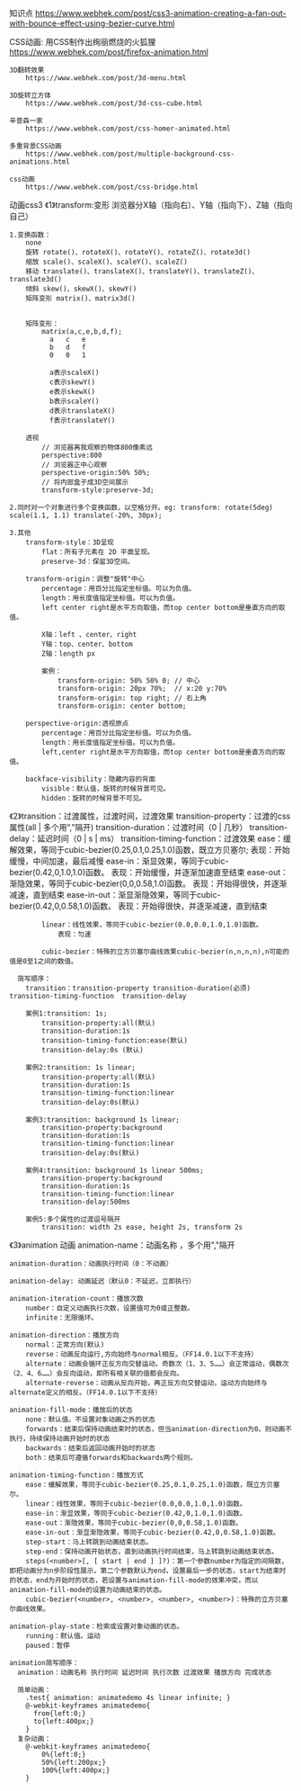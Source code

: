 知识点
	https://www.webhek.com/post/css3-animation-creating-a-fan-out-with-bounce-effect-using-bezier-curve.html

CSS动画:
	用CSS制作出绚丽燃烧的火狐狸
		https://www.webhek.com/post/firefox-animation.html
	
	3D翻转效果
		https://www.webhek.com/post/3d-menu.html
	
	3D旋转立方体
		https://www.webhek.com/post/3d-css-cube.html
	
	辛普森一家
		https://www.webhek.com/post/css-homer-animated.html
	
	多重背景CSS动画
		https://www.webhek.com/post/multiple-background-css-animations.html
	
	css动画
		https://www.webhek.com/post/css-bridge.html
  

动画css3
《1》transform:变形
	浏览器分X轴（指向右）、Y轴（指向下）、Z轴（指向自己）
	
    1.变换函数：
		none
		旋转 rotate()、rotateX()、rotateY()、rotateZ()、rotate3d()
		缩放 scale()、scaleX()、scaleY()、scaleZ()
		移动 translate()、translateX()、translateY()、translateZ()、translate3d()
		倾斜 skew()、skewX()、skewY()
		矩阵变形 matrix()、matrix3d()
		
		
		矩阵变形：
			matrix(a,c,e,b,d,f);
			  a   c   e
			  b   d   f
			  0   0   1

			  a表示scaleX()
			  c表示skewY()
			  e表示skewX()
			  b表示scaleY()
			  d表示translateX()
			  f表示translateY()
			 
		透视 
			// 浏览器离我观察的物体800像素远
			perspective:800  
			// 浏览器正中心观察
			perspective-origin:50% 50%;
			// 将内部盒子成3D空间展示
			transform-style:preserve-3d;
				 
    2.同时对一个对象进行多个变换函数，以空格分开。eg: transform: rotate(5deg) scale(1.1, 1.1) translate(-20%, 30px);
        
	3.其他
		transform-style：3D呈现
			flat：所有子元素在 2D 平面呈现。
			preserve-3d：保留3D空间。
		
		transform-origin：调整"旋转"中心
			percentage：用百分比指定坐标值。可以为负值。
			length：用长度值指定坐标值。可以为负值。
			left center right是水平方向取值，而top center bottom是垂直方向的取值。
			
			X轴：left 、center、right
			Y轴：top、center、bottom
			Z轴：length px
			
			案例：
				transform-origin: 50% 50% 0; // 中心
				transform-origin: 20px 70%;  // x:20 y:70%
				transform-origin: top right; // 右上角
				transform-origin: center bottom; 
		
		perspective-origin:透视原点
			percentage：用百分比指定坐标值。可以为负值。
			length：用长度值指定坐标值。可以为负值。
			left,center right是水平方向取值，而top center bottom是垂直方向的取值。
			
		backface-visibility：隐藏内容的背面
			visible：默认值，旋转的时候背景可见。
			hidden：旋转的时候背景不可见。
		
      
《2》transition：过渡属性，过渡时间，过渡效果
      transition-property：过渡的css属性(all | 多个用“,”隔开)
      transition-duration：过渡时间（0 | 几秒）
      transition-delay：延迟时间（0 | s | ms）
      transition-timing-function：过渡效果
			ease：缓解效果，等同于cubic-bezier(0.25,0.1,0.25,1.0)函数，既立方贝塞尔;
				表现：开始缓慢，中间加速，最后减慢
			ease-in：渐显效果，等同于cubic-bezier(0.42,0,1.0,1.0)函数。
				表现：开始缓慢，并逐渐加速直至结束
			ease-out：渐隐效果，等同于cubic-bezier(0,0,0.58,1.0)函数。
				表现：开始得很快，并逐渐减速，直到结束
			ease-in-out：渐显渐隐效果，等同于cubic-bezier(0.42,0,0.58,1.0)函数。
				表现：开始得很快，并逐渐减速，直到结束

			linear：线性效果，等同于cubic-bezier(0.0,0.0,1.0,1.0)函数。
				表现：匀速

			cubic-bezier：特殊的立方贝塞尔曲线效果cubic-bezier(n,n,n,n),n可能的值是0至1之间的数值。
      
      简写顺序： 
		transition：transition-property transition-duration(必须) transition-timing-function  transition-delay 
	    
		案例1:transition: 1s;
			transition-property:all(默认)
			transition-duration:1s
			transition-timing-function:ease(默认)
			transition-delay:0s (默认)
		
		案例2:transition: 1s linear;
			transition-property:all(默认)
			transition-duration:1s
			transition-timing-function:linear
			transition-delay:0s(默认)
		
		案例3:transition: background 1s linear;
			transition-property:background
			transition-duration:1s
			transition-timing-function:linear
			transition-delay:0s(默认)
		
		案例4:transition: background 1s linear 500ms;
			transition-property:background
			transition-duration:1s
			transition-timing-function:linear
			transition-delay:500ms
	  
        案例5:多个属性的过渡逗号隔开
			transition: width 2s ease, height 2s, transform 2s
			
  
《3》animation 动画
    animation-name：动画名称 ，多个用","隔开
	
    animation-duration：动画执行时间（0：不动画）
	
    animation-delay: 动画延迟（默认0：不延迟，立即执行）
	
    animation-iteration-count：播放次数
		number：自定义动画执行次数，设置值可为0或正整数。
		infinite：无限循环。

    animation-direction：播放方向
		normal：正常方向(默认)
		reverse：动画反向运行,方向始终与normal相反。（FF14.0.1以下不支持）
		alternate：动画会循环正反方向交替运动，奇数次（1、3、5……）会正常运动，偶数次（2、4、6……）会反向运动，即所有相关联的值都会反向。
		alternate-reverse：动画从反向开始，再正反方向交替运动，运动方向始终与alternate定义的相反。（FF14.0.1以下不支持）

    animation-fill-mode：播放后的状态
		none：默认值。不设置对象动画之外的状态
		forwards：结束后保持动画结束时的状态，但当animation-direction为0，则动画不执行，持续保持动画开始时的状态
		backwards：结束后返回动画开始时的状态
		both：结束后可遵循forwards和backwards两个规则。

    animation-timing-function：播放方式
        ease：缓解效果，等同于cubic-bezier(0.25,0.1,0.25,1.0)函数，既立方贝塞尔。
        linear：线性效果，等同于cubic-bezier(0.0,0.0,1.0,1.0)函数。
        ease-in：渐显效果，等同于cubic-bezier(0.42,0,1.0,1.0)函数。
        ease-out：渐隐效果，等同于cubic-bezier(0,0,0.58,1.0)函数。
        ease-in-out：渐显渐隐效果，等同于cubic-bezier(0.42,0,0.58,1.0)函数。
        step-start：马上转跳到动画结束状态。
        step-end：保持动画开始状态，直到动画执行时间结束，马上转跳到动画结束状态。
        steps(<number>[, [ start | end ] ]?)：第一个参数number为指定的间隔数，即把动画分为n步阶段性展示，第二个参数默认为end，设置最后一步的状态，start为结束时的状态，end为开始时的状态，若设置与animation-fill-mode的效果冲突，而以animation-fill-mode的设置为动画结束的状态。
        cubic-bezier(<number>, <number>, <number>, <number>)：特殊的立方贝塞尔曲线效果。
    
    animation-play-state：检索或设置对象动画的状态。
        running：默认值。运动
        paused：暂停

    animation简写顺序：
      animation：动画名称 执行时间 延迟时间 执行次数 过渡效果 播放方向 完成状态

      简单动画：
		.test{ animation: animatedemo 4s linear infinite; }
        @-webkit-keyframes animatedemo{
          from{left:0;}
          to{left:400px;}
        }
      复杂动画：
        @-webkit-keyframes animatedemo{
            0%{left:0;}
            50%{left:200px;}
            100%{left:400px;}
        }


